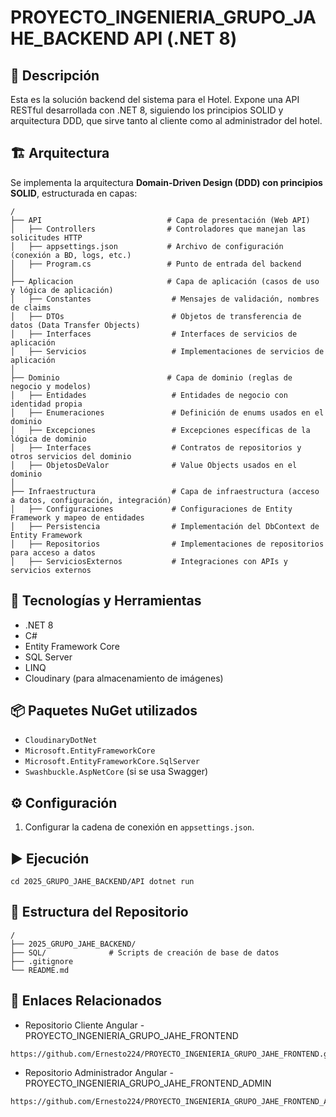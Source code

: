 # PROYECTO_INGENIERIA_GRUPO_JAHE_BACKEND API (.NET 8)

## 🧾 Descripción
Esta es la solución backend del sistema para el Hotel. Expone una API RESTful desarrollada con .NET 8, siguiendo los principios SOLID y arquitectura DDD, que sirve tanto al cliente como al administrador del hotel.

## 🏗️ Arquitectura
Se implementa la arquitectura **Domain-Driven Design (DDD) con principios SOLID**, estructurada en capas:
```
/
├── API                            # Capa de presentación (Web API)
│   ├── Controllers                # Controladores que manejan las solicitudes HTTP
│   ├── appsettings.json           # Archivo de configuración (conexión a BD, logs, etc.)
│   ├── Program.cs                 # Punto de entrada del backend
│
├── Aplicacion                     # Capa de aplicación (casos de uso y lógica de aplicación)
│   ├── Constantes                  # Mensajes de validación, nombres de claims
│   ├── DTOs                        # Objetos de transferencia de datos (Data Transfer Objects)
│   ├── Interfaces                  # Interfaces de servicios de aplicación
│   ├── Servicios                   # Implementaciones de servicios de aplicación
│
├── Dominio                        # Capa de dominio (reglas de negocio y modelos)
│   ├── Entidades                   # Entidades de negocio con identidad propia
│   ├── Enumeraciones               # Definición de enums usados en el dominio
│   ├── Excepciones                 # Excepciones específicas de la lógica de dominio
│   ├── Interfaces                  # Contratos de repositorios y otros servicios del dominio
│   ├── ObjetosDeValor              # Value Objects usados en el dominio
│
├── Infraestructura                 # Capa de infraestructura (acceso a datos, configuración, integración)
│   ├── Configuraciones             # Configuraciones de Entity Framework y mapeo de entidades
│   ├── Persistencia                # Implementación del DbContext de Entity Framework
│   ├── Repositorios                # Implementaciones de repositorios para acceso a datos
│   ├── ServiciosExternos           # Integraciones con APIs y servicios externos
```

## 🚀 Tecnologías y Herramientas
- .NET 8
- C#
- Entity Framework Core
- SQL Server
- LINQ
- Cloudinary (para almacenamiento de imágenes)

## 📦 Paquetes NuGet utilizados
- `CloudinaryDotNet`
- `Microsoft.EntityFrameworkCore`
- `Microsoft.EntityFrameworkCore.SqlServer`
- `Swashbuckle.AspNetCore` (si se usa Swagger)

## ⚙️ Configuración
1. Configurar la cadena de conexión en `appsettings.json`.

## ▶️ Ejecución
```
cd 2025_GRUPO_JAHE_BACKEND/API dotnet run
```

## 📁 Estructura del Repositorio
```
/
├── 2025_GRUPO_JAHE_BACKEND/
├── SQL/              # Scripts de creación de base de datos
├── .gitignore
└── README.md
```

## 📎 Enlaces Relacionados
- Repositorio Cliente Angular - PROYECTO_INGENIERIA_GRUPO_JAHE_FRONTEND
```
https://github.com/Ernesto224/PROYECTO_INGENIERIA_GRUPO_JAHE_FRONTEND.git
```
- Repositorio Administrador Angular - PROYECTO_INGENIERIA_GRUPO_JAHE_FRONTEND_ADMIN
```
https://github.com/Ernesto224/PROYECTO_INGENIERIA_GRUPO_JAHE_FRONTEND_ADMIN.git
```
